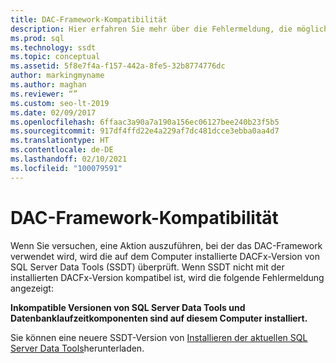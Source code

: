 ```yaml
---
title: DAC-Framework-Kompatibilität
description: Hier erfahren Sie mehr über die Fehlermeldung, die möglicherweise angezeigt wird, wenn Sie in SQL Server Data Tools (SSDT) Aktionen versuchen, bei denen inkompatible Versionen des DAC-Frameworks verwendet werden.
ms.prod: sql
ms.technology: ssdt
ms.topic: conceptual
ms.assetid: 5f8e7f4a-f157-442a-8fe5-32b8774776dc
author: markingmyname
ms.author: maghan
ms.reviewer: “”
ms.custom: seo-lt-2019
ms.date: 02/09/2017
ms.openlocfilehash: 6ffaac3a90a7a190a156ec06127bee240b23f5b5
ms.sourcegitcommit: 917df4ffd22e4a229af7dc481dcce3ebba0aa4d7
ms.translationtype: HT
ms.contentlocale: de-DE
ms.lasthandoff: 02/10/2021
ms.locfileid: "100079591"
---
```

# <a name="dac-framework-compatibility"></a>DAC-Framework-Kompatibilität

Wenn Sie versuchen, eine Aktion auszuführen, bei der das DAC-Framework verwendet wird, wird die auf dem Computer installierte DACFx-Version von SQL Server Data Tools (SSDT) überprüft. Wenn SSDT nicht mit der installierten DACFx-Version kompatibel ist, wird die folgende Fehlermeldung angezeigt:

**Inkompatible Versionen von SQL Server Data Tools und Datenbanklaufzeitkomponenten sind auf diesem Computer installiert.**

Sie können eine neuere SSDT-Version von [Installieren der aktuellen SQL Server Data Tools](./download-sql-server-data-tools-ssdt.md)herunterladen.